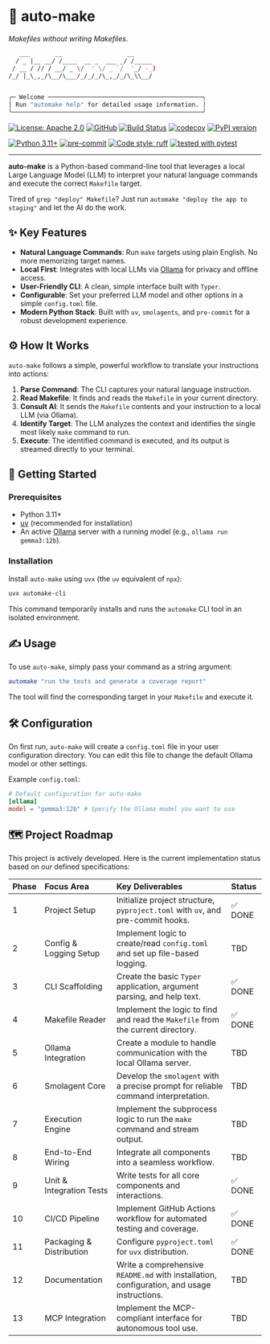 # 🤖 auto-make
*Makefiles without writing Makefiles.*
```bash
   ___       __                  __
  / _ |__ __/ /____  __ _  ___ _/ /_____
 / __ / // / __/ _ \/  ' \/ _ `/  '_/ -_)
/_/ |_\_,_/\__/\___/_/_/_/\_,_/_/\_\\__/


╭─ Welcome ───────────────────────────────────────────╮
│ Run "automake help" for detailed usage information. │
╰─────────────────────────────────────────────────────╯
```

[![License: Apache 2.0](https://img.shields.io/badge/License-Apache%202.0-blue.svg)](https://www.apache.org/licenses/LICENSE-2.0)
[![GitHub](https://img.shields.io/badge/GitHub-181717?logo=github&logoColor=white)](https://github.com/biokraft/auto-make)
[![Build Status](https://github.com/biokraft/auto-make/actions/workflows/ci.yml/badge.svg)](https://github.com/biokraft/auto-make/actions/workflows/ci.yml)
[![codecov](https://codecov.io/gh/biokraft/auto-make/graph/badge.svg?token=G7VDYOL7UL)](https://codecov.io/gh/biokraft/auto-make)
[![PyPI version](https://badge.fury.io/py/automake-cli.svg)](https://badge.fury.io/py/automake-cli)


[![Python 3.11+](https://img.shields.io/badge/Python-3.11+-3776AB.svg?logo=python&logoColor=white)](https://www.python.org/downloads/)
[![pre-commit](https://img.shields.io/badge/pre--commit-enabled-brightgreen?logo=pre-commit&logoColor=white)](https://github.com/pre-commit/pre-commit)
[![Code style: ruff](https://img.shields.io/badge/code%20style-ruff-black.svg)](https://github.com/astral-sh/ruff)
[![tested with pytest](https://img.shields.io/badge/tested%20with-pytest-0A9B7B.svg?logo=pytest)](https://pytest.org)

---

**auto-make** is a Python-based command-line tool that leverages a local Large Language Model (LLM) to interpret your natural language commands and execute the correct `Makefile` target.

Tired of `grep "deploy" Makefile`? Just run `automake "deploy the app to staging"` and let the AI do the work.

## ✨ Key Features
- **Natural Language Commands**: Run `make` targets using plain English. No more memorizing target names.
- **Local First**: Integrates with local LLMs via [Ollama](https://ollama.ai/) for privacy and offline access.
- **User-Friendly CLI**: A clean, simple interface built with `Typer`.
- **Configurable**: Set your preferred LLM model and other options in a simple `config.toml` file.
- **Modern Python Stack**: Built with `uv`, `smolagents`, and `pre-commit` for a robust development experience.

## ⚙️ How It Works
`auto-make` follows a simple, powerful workflow to translate your instructions into actions:

1.  **Parse Command**: The CLI captures your natural language instruction.
2.  **Read Makefile**: It finds and reads the `Makefile` in your current directory.
3.  **Consult AI**: It sends the `Makefile` contents and your instruction to a local LLM (via Ollama).
4.  **Identify Target**: The LLM analyzes the context and identifies the single most likely `make` command to run.
5.  **Execute**: The identified command is executed, and its output is streamed directly to your terminal.

## 🚀 Getting Started

### Prerequisites
- Python 3.11+
- [uv](https://github.com/astral-sh/uv) (recommended for installation)
- An active [Ollama](https://ollama.ai/) server with a running model (e.g., `ollama run gemma3:12b`).

### Installation
Install `auto-make` using `uvx` (the `uv` equivalent of `npx`):
```bash
uvx automake-cli
```
This command temporarily installs and runs the `automake` CLI tool in an isolated environment.

## ✍️ Usage
To use `auto-make`, simply pass your command as a string argument:

```bash
automake "run the tests and generate a coverage report"
```

The tool will find the corresponding target in your `Makefile` and execute it.

## 🛠️ Configuration
On first run, `auto-make` will create a `config.toml` file in your user configuration directory. You can edit this file to change the default Ollama model or other settings.

Example `config.toml`:
```toml
# Default configuration for auto-make
[ollama]
model = "gemma3:12b" # Specify the Ollama model you want to use
```

## 🗺️ Project Roadmap
This project is actively developed. Here is the current implementation status based on our defined specifications:

| Phase | Focus Area | Key Deliverables | Status |
| :--- | :--- | :--- | :--- |
| 1 | Project Setup | Initialize project structure, `pyproject.toml` with `uv`, and pre-commit hooks. | ✅ DONE |
| 2 | Config & Logging Setup | Implement logic to create/read `config.toml` and set up file-based logging. | TBD |
| 3 | CLI Scaffolding | Create the basic `Typer` application, argument parsing, and help text. | ✅ DONE |
| 4 | Makefile Reader | Implement the logic to find and read the `Makefile` from the current directory. | ✅ DONE |
| 5 | Ollama Integration | Create a module to handle communication with the local Ollama server. | TBD |
| 6 | Smolagent Core | Develop the `smolagent` with a precise prompt for reliable command interpretation. | TBD |
| 7 | Execution Engine | Implement the subprocess logic to run the `make` command and stream output. | TBD |
| 8 | End-to-End Wiring | Integrate all components into a seamless workflow. | TBD |
| 9 | Unit & Integration Tests | Write tests for all core components and interactions. | ✅ DONE |
| 10 | CI/CD Pipeline | Implement GitHub Actions workflow for automated testing and coverage. | ✅ DONE |
| 11 | Packaging & Distribution | Configure `pyproject.toml` for `uvx` distribution. | ✅ DONE |
| 12 | Documentation | Write a comprehensive `README.md` with installation, configuration, and usage instructions. | TBD |
| 13 | MCP Integration | Implement the MCP-compliant interface for autonomous tool use. | TBD |
